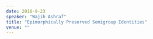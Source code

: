 ```yaml
---
date: 2016-9-23
speaker: "Wajih Ashraf"
title: "Epimorphically Preserved Semigroup Identities"
venue: ""
---
```



